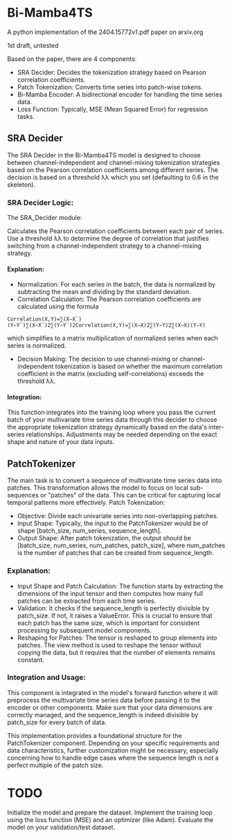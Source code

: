 # Bi-Mamba4TS
A python implementation of the 2404.15772v1.pdf paper on arxiv.org

1st draft, untested

Based on the paper, there are 4 components:

- SRA Decider: Decides the tokenization strategy based on Pearson correlation coefficients.
- Patch Tokenization: Converts time series into patch-wise tokens.
- Bi-Mamba Encoder: A bidirectional encoder for handling the time series data.
- Loss Function: Typically, MSE (Mean Squared Error) for regression tasks.

## SRA Decider

The SRA Decider in the Bi-Mamba4TS model is designed to choose between channel-independent and channel-mixing 
tokenization strategies based on the Pearson correlation coefficients among different series. The decision is 
based on a threshold λλ which you set (defaulting to 0.6 in the skeleton).

### SRA Decider Logic:

The SRA_Decider module:

Calculates the Pearson correlation coefficients between each pair of series.
Use a threshold λλ to determine the degree of correlation that justifies switching from a
channel-independent strategy to a channel-mixing strategy.

#### Explanation:

- Normalization: For each series in the batch, the data is normalized by subtracting the mean and 
dividing by the standard deviation.
- Correlation Calculation: The Pearson correlation coefficients are calculated using the formula
  
```Correlation(X,Y)=∑(X−X‾)(Y−Y‾)∑(X−X‾)2∑(Y−Y‾)2Correlation(X,Y)=∑(X−X)2∑(Y−Y)2​∑(X−X)(Y−Y)```

​which simplifies to a matrix multiplication of normalized series when each series is normalized.
- Decision Making: The decision to use channel-mixing or channel-independent tokenization is based on whether 
the maximum correlation coefficient in the matrix (excluding self-correlations) exceeds the threshold λλ.

#### Integration:

This function integrates into the training loop where you pass the current batch of your multivariate 
time series data through this decider to choose the appropriate tokenization strategy dynamically based on the 
data's inter-series relationships. Adjustments may be needed depending on the exact shape and nature of your 
data inputs.

## PatchTokenizer

The main task is to convert a sequence of multivariate time series data into patches. 
This transformation allows the model to focus on local sub-sequences or "patches" of the data.
This can be critical for capturing local temporal patterns more effectively.
Patch Tokenization:

- Objective: Divide each univariate series into non-overlapping patches.
- Input Shape: Typically, the input to the PatchTokenizer would be of shape [batch_size, num_series, sequence_length].
- Output Shape: After patch tokenization, the output should be [batch_size, num_series, num_patches, patch_size], 
where num_patches is the number of patches that can be created from sequence_length.

### Explanation:

- Input Shape and Patch Calculation: The function starts by extracting the dimensions of the input tensor and 
then computes how many full patches can be extracted from each time series.
- Validation: It checks if the sequence_length is perfectly divisible by patch_size. If not, it raises a ValueError. 
This is crucial to ensure that each patch has the same size, which is important for consistent processing by 
subsequent model components.
- Reshaping for Patches: The tensor is reshaped to group elements into patches. The view method is used to reshape 
the tensor without copying the data, but it requires that the number of elements remains constant.

### Integration and Usage:

This component is integrated in the model's forward function where it will preprocess the multivariate time series data 
before passing it to the encoder or other components. Make sure that your data dimensions are correctly managed, and 
the sequence_length is indeed divisible by patch_size for every batch of data.

This implementation provides a foundational structure for the PatchTokenizer component. Depending on your specific 
requirements and data characteristics, further customization might be necessary, especially concerning how to 
handle edge cases where the sequence length is not a perfect multiple of the patch size.

# TODO 
Initialize the model and prepare the dataset.
Implement the training loop using the loss function (MSE) and an optimizer (like Adam).
Evaluate the model on your validation/test dataset.
